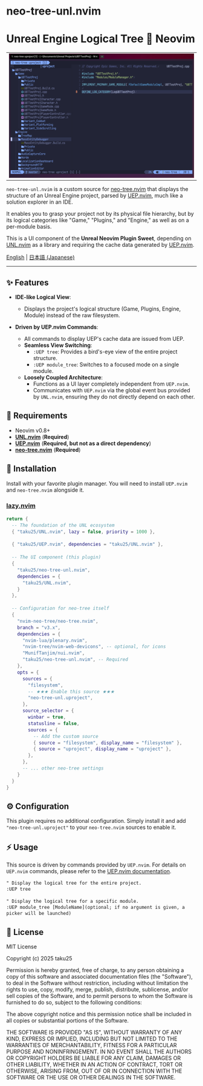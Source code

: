 # neo-tree-unl.nvim

# Unreal Engine Logical Tree 💓 Neovim

<table>
  <tr>
   <td><div align=center><img width="100%" alt="neo-tree-unl" src="https://raw.githubusercontent.com/taku25/neo-tree-unl.nvim/images/assets/main-image.png" /></div></td>
  </tr>
</table>

`neo-tree-unl.nvim` is a custom source for [neo-tree.nvim](https://github.com/nvim-neo-tree/neo-tree.nvim) that displays the structure of an Unreal Engine project, parsed by [UEP.nvim](https://github.com/taku25/UEP.nvim), much like a solution explorer in an IDE.

It enables you to grasp your project not by its physical file hierarchy, but by its logical categories like "Game," "Plugins," and "Engine," as well as on a per-module basis.

This is a UI component of the **Unreal Neovim Plugin Sweet**, depending on [UNL.nvim](https://github.com/taku25/UNL.nvim) as a library and requiring the cache data generated by [UEP.nvim](https://github.com/taku25/UEP.nvim).

[English](README.md) | [日本語 (Japanese)](README_ja.md)

-----

## ✨ Features

  * **IDE-like Logical View**:
      * Displays the project's logical structure (Game, Plugins, Engine, Module) instead of the raw filesystem.

  * **Driven by UEP.nvim Commands**:
      * All commands to display UEP's cache data are issued from UEP.
    * **Seamless View Switching**:
      * `:UEP tree`: Provides a bird's-eye view of the entire project structure.
      * `:UEP module_tree`: Switches to a focused mode on a single module.
    * **Loosely Coupled Architecture**:
      * Functions as a UI layer completely independent from `UEP.nvim`.
      * Communicates with `UEP.nvim` via the global event bus provided by `UNL.nvim`, ensuring they do not directly depend on each other.

## 🔧 Requirements

  * Neovim v0.8+
  * [**UNL.nvim**](https://github.com/taku25/UNL.nvim) (**Required**)
  * [**UEP.nvim**](https://github.com/taku25/UEP.nvim) (**Required, but not as a direct dependency**)
  * [**neo-tree.nvim**](https://github.com/nvim-neo-tree/neo-tree.nvim) (**Required**)

## 🚀 Installation

Install with your favorite plugin manager. You will need to install `UEP.nvim` and `neo-tree.nvim` alongside it.

### [lazy.nvim](https://github.com/folke/lazy.nvim)

```lua
return {
  -- The foundation of the UNL ecosystem
  { "taku25/UNL.nvim", lazy = false, priority = 1000 },

  { "taku25/UEP.nvim", dependencies = "taku25/UNL.nvim" },

  -- The UI component (this plugin)
  { 
    "taku25/neo-tree-unl.nvim",
    dependencies = {
      "taku25/UNL.nvim",
    }
  },

  -- Configuration for neo-tree itself
  {
    "nvim-neo-tree/neo-tree.nvim",
    branch = "v3.x",
    dependencies = {
      "nvim-lua/plenary.nvim",
      "nvim-tree/nvim-web-devicons", -- optional, for icons
      "MunifTanjim/nui.nvim",
      "taku25/neo-tree-unl.nvim", -- Required
    },
    opts = {
      sources = {
        "filesystem",
        -- ★★★ Enable this source ★★★
        "neo-tree-unl.uproject",
      },
      source_selector = {
        winbar = true,
        statusline = false,
        sources = {
          -- Add the custom source
          { source = "filesystem", display_name = "filesystem" },
          { source = "uproject", display_name = "uproject" },
        },
      },
      -- ... other neo-tree settings
    }
  }
}
```

## ⚙️ Configuration

This plugin requires no additional configuration. Simply install it and add `"neo-tree-unl.uproject"` to your `neo-tree.nvim` sources to enable it.

## ⚡ Usage

This source is driven by commands provided by `UEP.nvim`.
For details on `UEP.nvim` commands, please refer to the [UEP.nvim documentation](https://github.com/taku25/UEP.nvim).

```viml
" Display the logical tree for the entire project.
:UEP tree

" Display the logical tree for a specific module.
:UEP module_tree [ModuleName](optional; if no argument is given, a picker will be launched)
```

## 📜 License

MIT License

Copyright (c) 2025 taku25

Permission is hereby granted, free of charge, to any person obtaining a copy
of this software and associated documentation files (the "Software"), to deal
in the Software without restriction, including without limitation the rights
to use, copy, modify, merge, publish, distribute, sublicense, and/or sell
copies of the Software, and to permit persons to whom the Software is
furnished to do so, subject to the following conditions:

The above copyright notice and this permission notice shall be included in all
copies or substantial portions of the Software.

THE SOFTWARE IS PROVIDED "AS IS", WITHOUT WARRANTY OF ANY KIND, EXPRESS OR
IMPLIED, INCLUDING BUT NOT LIMITED TO THE WARRANTIES OF MERCHANTABILITY,
FITNESS FOR A PARTICULAR PURPOSE AND NONINFRINGEMENT. IN NO EVENT SHALL THE
AUTHORS OR COPYRIGHT HOLDERS BE LIABLE FOR ANY CLAIM, DAMAGES OR OTHER
LIABILITY, WHETHER IN AN ACTION OF CONTRACT, TORT OR OTHERWISE, ARISING FROM,
OUT OF OR IN CONNECTION WITH THE SOFTWARE OR THE USE OR OTHER DEALINGS IN THE
SOFTWARE.
